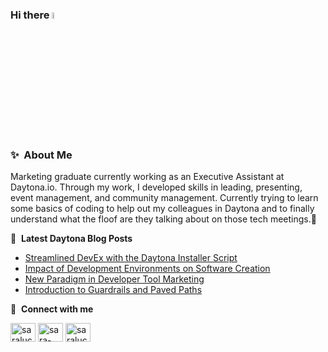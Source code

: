### Hi there <a><img src="https://media.giphy.com/media/hvRJCLFzcasrR4ia7z/giphy.gif" width="5%"></a>

### ✨&nbsp; About Me

Marketing graduate currently working as an Executive Assistant at Daytona.io. Through my work, I developed skills in leading, presenting, event management, and community management. Currently trying to learn some basics of coding to help out my colleagues in Daytona and to finally understand what the floof are they talking about on those tech meetings.🥲

📝 &nbsp;**Latest Daytona Blog Posts**
<!-- BLOG-POST-LIST:START -->
- [Streamlined DevEx with the Daytona Installer Script](https://www.daytona.io/dotfiles/streamlined-devex-with-the-daytona-installer-script)
- [Impact of Development Environments on Software Creation](https://www.daytona.io/dotfiles/impact-of-development-environments-on-software-creation)
- [New Paradigm in Developer Tool Marketing](https://www.daytona.io/dotfiles/new-paradigm-in-developer-tool-marketing)
- [Introduction to Guardrails and Paved Paths](https://www.daytona.io/dotfiles/introduction-to-guardrails-and-paved-paths)
<!-- BLOG-POST-LIST:END -->

🔗 &nbsp;**Connect with me**
<p align="left">
<a href="https://twitter.com/saralucijad" target="blank"><img align="center" src="https://raw.githubusercontent.com/rahuldkjain/github-profile-readme-generator/master/src/images/icons/Social/twitter.svg" alt="saralucijad" height="30" width="40" /></a>
<a href="https://www.linkedin.com/in/sara-lucija-dragicevic/" target="blank"><img align="center" src="https://raw.githubusercontent.com/rahuldkjain/github-profile-readme-generator/master/src/images/icons/Social/linked-in-alt.svg" alt="sara-lucija-dragicevic" height="30" width="40" /></a>
<a href="https://instagram.com/saralucijad" target="blank"><img align="center" src="https://raw.githubusercontent.com/rahuldkjain/github-profile-readme-generator/master/src/images/icons/Social/instagram.svg" alt="saralucijad" height="30" width="40" /></a>

